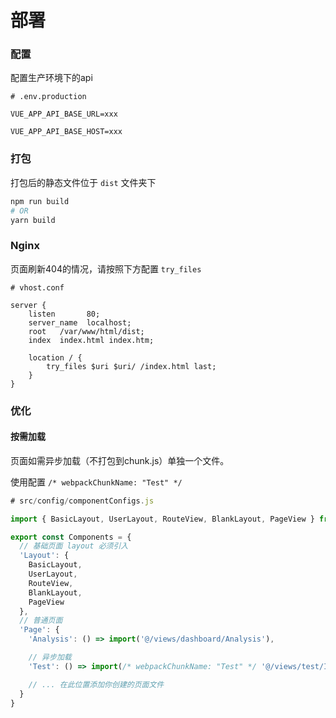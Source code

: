 # 部署

### 配置
配置生产环境下的api
```
# .env.production

VUE_APP_API_BASE_URL=xxx

VUE_APP_API_BASE_HOST=xxx
```

### 打包
打包后的静态文件位于 `dist` 文件夹下

```bash
npm run build
# OR
yarn build
```

### Nginx
页面刷新404的情况，请按照下方配置 `try_files`
```
# vhost.conf

server {
    listen       80;
    server_name  localhost;
    root   /var/www/html/dist;
    index  index.html index.htm;

    location / {
        try_files $uri $uri/ /index.html last;
    }
}
```

### 优化
#### 按需加载
页面如需异步加载（不打包到chunk.js）单独一个文件。

使用配置 `/* webpackChunkName: "Test" */`

```js
# src/config/componentConfigs.js

import { BasicLayout, UserLayout, RouteView, BlankLayout, PageView } from '@/layouts'

export const Components = {
  // 基础页面 layout 必须引入
  'Layout': {
    BasicLayout,
    UserLayout,
    RouteView,
    BlankLayout,
    PageView
  },
  // 普通页面
  'Page': {
    'Analysis': () => import('@/views/dashboard/Analysis'),

    // 异步加载
    'Test': () => import(/* webpackChunkName: "Test" */ '@/views/test/Index'),

    // ... 在此位置添加你创建的页面文件
  }
}
```
